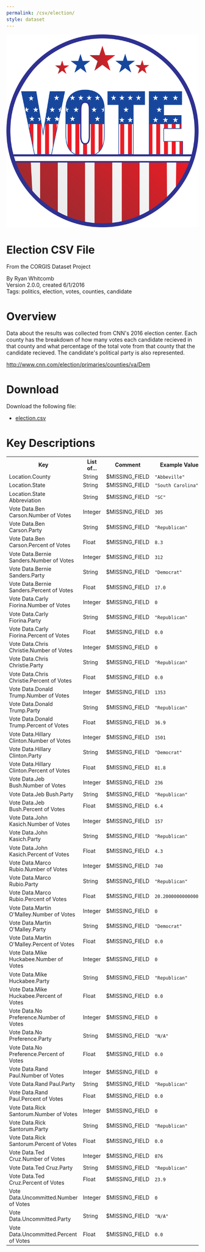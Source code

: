 ```yaml
---
permalink: /csv/election/
style: dataset
---
```


<img class="img-thumbnail float-right"
     src="/images/datasets/election-icon.png"
     alt="election icon"
     role="presentation">

# Election CSV File

<p class='lead'>From the CORGIS Dataset Project</p>

<span class='text-muted'>By Ryan Whitcomb</span><br>
<span class='text-muted'>Version 2.0.0, created 6/1/2016</span><br>
<span class='text-muted'>Tags: politics, election, votes, counties, candidate</span>

# Overview

Data about the results was collected from CNN's 2016 election center.  Each county has the breakdown of how many votes each candidate recieved in that county and what percentage of the total vote from that county that the candidate recieved.  The candidate's political party is also represented.  



<http://www.cnn.com/election/primaries/counties/va/Dem>




# Download

Download the following file:

* <a href='../../datasets/csv/election/election.csv' download>election.csv <span class="fas fa-download"></span></a>

# Key Descriptions
    
<table class='table table-condensed table-striped table-bordered table-hover'>
<tr>
    <th class=''>Key</th>
    <th class=''>List of...</th>
    <th class=''>Comment</th>
    <th class=''>Example Value</th>
</tr>

<tr>
    <td>Location.County</td>
    <td>String</td> 
    <td>$MISSING_FIELD</td>
    <td><code>"Abbeville"</code></td>
</tr>

<tr>
    <td>Location.State</td>
    <td>String</td> 
    <td>$MISSING_FIELD</td>
    <td><code>"South Carolina"</code></td>
</tr>

<tr>
    <td>Location.State Abbreviation</td>
    <td>String</td> 
    <td>$MISSING_FIELD</td>
    <td><code>"SC"</code></td>
</tr>

<tr>
    <td>Vote Data.Ben Carson.Number of Votes</td>
    <td>Integer</td> 
    <td>$MISSING_FIELD</td>
    <td><code>305</code></td>
</tr>

<tr>
    <td>Vote Data.Ben Carson.Party</td>
    <td>String</td> 
    <td>$MISSING_FIELD</td>
    <td><code>"Republican"</code></td>
</tr>

<tr>
    <td>Vote Data.Ben Carson.Percent of Votes</td>
    <td>Float</td> 
    <td>$MISSING_FIELD</td>
    <td><code>8.3</code></td>
</tr>

<tr>
    <td>Vote Data.Bernie Sanders.Number of Votes</td>
    <td>Integer</td> 
    <td>$MISSING_FIELD</td>
    <td><code>312</code></td>
</tr>

<tr>
    <td>Vote Data.Bernie Sanders.Party</td>
    <td>String</td> 
    <td>$MISSING_FIELD</td>
    <td><code>"Democrat"</code></td>
</tr>

<tr>
    <td>Vote Data.Bernie Sanders.Percent of Votes</td>
    <td>Float</td> 
    <td>$MISSING_FIELD</td>
    <td><code>17.0</code></td>
</tr>

<tr>
    <td>Vote Data.Carly Fiorina.Number of Votes</td>
    <td>Integer</td> 
    <td>$MISSING_FIELD</td>
    <td><code>0</code></td>
</tr>

<tr>
    <td>Vote Data.Carly Fiorina.Party</td>
    <td>String</td> 
    <td>$MISSING_FIELD</td>
    <td><code>"Republican"</code></td>
</tr>

<tr>
    <td>Vote Data.Carly Fiorina.Percent of Votes</td>
    <td>Float</td> 
    <td>$MISSING_FIELD</td>
    <td><code>0.0</code></td>
</tr>

<tr>
    <td>Vote Data.Chris Christie.Number of Votes</td>
    <td>Integer</td> 
    <td>$MISSING_FIELD</td>
    <td><code>0</code></td>
</tr>

<tr>
    <td>Vote Data.Chris Christie.Party</td>
    <td>String</td> 
    <td>$MISSING_FIELD</td>
    <td><code>"Republican"</code></td>
</tr>

<tr>
    <td>Vote Data.Chris Christie.Percent of Votes</td>
    <td>Float</td> 
    <td>$MISSING_FIELD</td>
    <td><code>0.0</code></td>
</tr>

<tr>
    <td>Vote Data.Donald Trump.Number of Votes</td>
    <td>Integer</td> 
    <td>$MISSING_FIELD</td>
    <td><code>1353</code></td>
</tr>

<tr>
    <td>Vote Data.Donald Trump.Party</td>
    <td>String</td> 
    <td>$MISSING_FIELD</td>
    <td><code>"Republican"</code></td>
</tr>

<tr>
    <td>Vote Data.Donald Trump.Percent of Votes</td>
    <td>Float</td> 
    <td>$MISSING_FIELD</td>
    <td><code>36.9</code></td>
</tr>

<tr>
    <td>Vote Data.Hillary Clinton.Number of Votes</td>
    <td>Integer</td> 
    <td>$MISSING_FIELD</td>
    <td><code>1501</code></td>
</tr>

<tr>
    <td>Vote Data.Hillary Clinton.Party</td>
    <td>String</td> 
    <td>$MISSING_FIELD</td>
    <td><code>"Democrat"</code></td>
</tr>

<tr>
    <td>Vote Data.Hillary Clinton.Percent of Votes</td>
    <td>Float</td> 
    <td>$MISSING_FIELD</td>
    <td><code>81.8</code></td>
</tr>

<tr>
    <td>Vote Data.Jeb Bush.Number of Votes</td>
    <td>Integer</td> 
    <td>$MISSING_FIELD</td>
    <td><code>236</code></td>
</tr>

<tr>
    <td>Vote Data.Jeb Bush.Party</td>
    <td>String</td> 
    <td>$MISSING_FIELD</td>
    <td><code>"Republican"</code></td>
</tr>

<tr>
    <td>Vote Data.Jeb Bush.Percent of Votes</td>
    <td>Float</td> 
    <td>$MISSING_FIELD</td>
    <td><code>6.4</code></td>
</tr>

<tr>
    <td>Vote Data.John Kasich.Number of Votes</td>
    <td>Integer</td> 
    <td>$MISSING_FIELD</td>
    <td><code>157</code></td>
</tr>

<tr>
    <td>Vote Data.John Kasich.Party</td>
    <td>String</td> 
    <td>$MISSING_FIELD</td>
    <td><code>"Republican"</code></td>
</tr>

<tr>
    <td>Vote Data.John Kasich.Percent of Votes</td>
    <td>Float</td> 
    <td>$MISSING_FIELD</td>
    <td><code>4.3</code></td>
</tr>

<tr>
    <td>Vote Data.Marco Rubio.Number of Votes</td>
    <td>Integer</td> 
    <td>$MISSING_FIELD</td>
    <td><code>740</code></td>
</tr>

<tr>
    <td>Vote Data.Marco Rubio.Party</td>
    <td>String</td> 
    <td>$MISSING_FIELD</td>
    <td><code>"Republican"</code></td>
</tr>

<tr>
    <td>Vote Data.Marco Rubio.Percent of Votes</td>
    <td>Float</td> 
    <td>$MISSING_FIELD</td>
    <td><code>20.200000000000003</code></td>
</tr>

<tr>
    <td>Vote Data.Martin O'Malley.Number of Votes</td>
    <td>Integer</td> 
    <td>$MISSING_FIELD</td>
    <td><code>0</code></td>
</tr>

<tr>
    <td>Vote Data.Martin O'Malley.Party</td>
    <td>String</td> 
    <td>$MISSING_FIELD</td>
    <td><code>"Democrat"</code></td>
</tr>

<tr>
    <td>Vote Data.Martin O'Malley.Percent of Votes</td>
    <td>Float</td> 
    <td>$MISSING_FIELD</td>
    <td><code>0.0</code></td>
</tr>

<tr>
    <td>Vote Data.Mike Huckabee.Number of Votes</td>
    <td>Integer</td> 
    <td>$MISSING_FIELD</td>
    <td><code>0</code></td>
</tr>

<tr>
    <td>Vote Data.Mike Huckabee.Party</td>
    <td>String</td> 
    <td>$MISSING_FIELD</td>
    <td><code>"Republican"</code></td>
</tr>

<tr>
    <td>Vote Data.Mike Huckabee.Percent of Votes</td>
    <td>Float</td> 
    <td>$MISSING_FIELD</td>
    <td><code>0.0</code></td>
</tr>

<tr>
    <td>Vote Data.No Preference.Number of Votes</td>
    <td>Integer</td> 
    <td>$MISSING_FIELD</td>
    <td><code>0</code></td>
</tr>

<tr>
    <td>Vote Data.No Preference.Party</td>
    <td>String</td> 
    <td>$MISSING_FIELD</td>
    <td><code>"N/A"</code></td>
</tr>

<tr>
    <td>Vote Data.No Preference.Percent of Votes</td>
    <td>Float</td> 
    <td>$MISSING_FIELD</td>
    <td><code>0.0</code></td>
</tr>

<tr>
    <td>Vote Data.Rand Paul.Number of Votes</td>
    <td>Integer</td> 
    <td>$MISSING_FIELD</td>
    <td><code>0</code></td>
</tr>

<tr>
    <td>Vote Data.Rand Paul.Party</td>
    <td>String</td> 
    <td>$MISSING_FIELD</td>
    <td><code>"Republican"</code></td>
</tr>

<tr>
    <td>Vote Data.Rand Paul.Percent of Votes</td>
    <td>Float</td> 
    <td>$MISSING_FIELD</td>
    <td><code>0.0</code></td>
</tr>

<tr>
    <td>Vote Data.Rick Santorum.Number of Votes</td>
    <td>Integer</td> 
    <td>$MISSING_FIELD</td>
    <td><code>0</code></td>
</tr>

<tr>
    <td>Vote Data.Rick Santorum.Party</td>
    <td>String</td> 
    <td>$MISSING_FIELD</td>
    <td><code>"Republican"</code></td>
</tr>

<tr>
    <td>Vote Data.Rick Santorum.Percent of Votes</td>
    <td>Float</td> 
    <td>$MISSING_FIELD</td>
    <td><code>0.0</code></td>
</tr>

<tr>
    <td>Vote Data.Ted Cruz.Number of Votes</td>
    <td>Integer</td> 
    <td>$MISSING_FIELD</td>
    <td><code>876</code></td>
</tr>

<tr>
    <td>Vote Data.Ted Cruz.Party</td>
    <td>String</td> 
    <td>$MISSING_FIELD</td>
    <td><code>"Republican"</code></td>
</tr>

<tr>
    <td>Vote Data.Ted Cruz.Percent of Votes</td>
    <td>Float</td> 
    <td>$MISSING_FIELD</td>
    <td><code>23.9</code></td>
</tr>

<tr>
    <td>Vote Data.Uncommitted.Number of Votes</td>
    <td>Integer</td> 
    <td>$MISSING_FIELD</td>
    <td><code>0</code></td>
</tr>

<tr>
    <td>Vote Data.Uncommitted.Party</td>
    <td>String</td> 
    <td>$MISSING_FIELD</td>
    <td><code>"N/A"</code></td>
</tr>

<tr>
    <td>Vote Data.Uncommitted.Percent of Votes</td>
    <td>Float</td> 
    <td>$MISSING_FIELD</td>
    <td><code>0.0</code></td>
</tr>

</table>